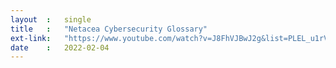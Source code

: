 ```yaml
---
layout  :   single
title   :   "Netacea Cybersecurity Glossary"
ext-link:   "https://www.youtube.com/watch?v=J8FhVJBwJ2g&list=PLEL_u1rVxV4Gvuc_gvKWLlkyEa1PLdLt4"
date    :   2022-02-04
---
```

